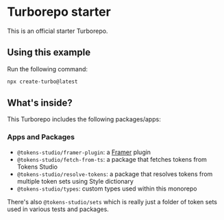# Turborepo starter

This is an official starter Turborepo.

## Using this example

Run the following command:

```sh
npx create-turbo@latest
```

## What's inside?

This Turborepo includes the following packages/apps:

### Apps and Packages

- `@tokens-studio/framer-plugin`: a [Framer](https://www.framer.com/) plugin
- `@tokens-studio/fetch-from-ts`: a package that fetches tokens from Tokens Studio
- `@tokens-studio/resolve-tokens`: a package that resolves tokens from multiple token sets using Style dictionary
- `@tokens-studio/types`: custom types used within this monorepo

There's also `@tokens-studio/sets` which is really just a folder of token sets used in various tests and packages.